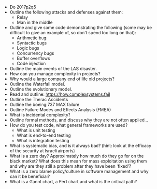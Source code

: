 - Do 2017p2q5
- Outline the following attacks and defenses against them:
  - Relay
  - Man in the middle
- Outline and give some code demonstrating the following (some may be
difficult to give an example of, so don't spend too long on that):
  - Arithmetic bug
  - Syntactic bugs
  - Logic bugs
  - Concurrency bugs
  - Buffer overflows
  - Code injection
- Outline the main events of the LAS disaster.
- How can you manage complexity in projects?
- Why would a large company end of life old projects?
- Outline the Waterfall model.
- Outline the evolutionary model.
- Read and outline: https://how.complexsystems.fail
- Outline the Therac Accidents
- Outline the boeing 737 MAX failure
- Outline Failure Modes and Effects Analysis (FMEA)
- What is incidental complexity?
- Outline formal methods, and discuss why they are not often applied...
- How do you test code, what general frameworks are used?
  - What is unit testing
  - What is end-to-end testing
  - What is integration testing
- What is systematic bias, and is it always bad? (hint: look at the efficacy of the security at Israeli airports)
- What is a zero day? Approximately how much do they go for on the black market? What does this mean for mass exploitation using them and why are they still a problem after they have been 'fixed'?
- What is a zero blame policy/culture in software management and why can it be beneficial?
- What is a Gannt chart, a Pert chart and what is the critical path?
